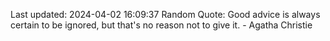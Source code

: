 Last updated: 2024-04-02 16:09:37
Random Quote: Good advice is always certain to be ignored, but that's no reason not to give it. - Agatha Christie